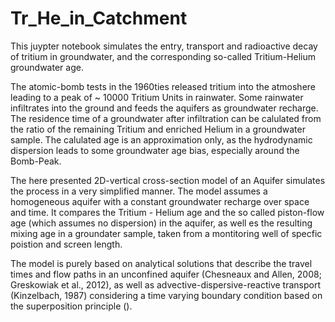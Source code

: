 # Tr_He_in_Catchment
This juypter notebook simulates the entry, transport and radioactive decay of tritium in groundwater, and the corresponding so-called Tritium-Helium groundwater age. 

The atomic-bomb tests in the 1960ties released tritium into the atmoshere leading to a peak of ~ 10000 Tritium Units in rainwater. 
Some rainwater infiltrates into the ground and feeds the aquifers as groundwater recharge. The residence time of a groundwater after infiltration can be
calulated from the ratio of the remaining Tritium and enriched Helium in a groundwater sample. The calulated age is an approximation only, as the 
hydrodynamic dispersion leads to some groundwater age bias, especially around the Bomb-Peak.

The here presented 2D-vertical cross-section model of an Aquifer simulates the process in a very simplified manner. The model assumes a homogeneous aquifer with a 
constant groundwater recharge over space and time. It compares the Tritium - Helium age and the so called piston-flow age (which assumes no dispersion) in the aquifer,
as well es the resulting mixing age in a groundater sample, taken from a montitoring well of specfic poistion and screen length.

The model is purely based on analytical solutions that describe the travel times and flow paths in an unconfined aquifer 
(Chesneaux and Allen, 2008; Greskowiak et al., 2012), as well as advective-dispersive-reactive transport (Kinzelbach, 1987) 
considering a time varying boundary condition based on the superposition principle ().



